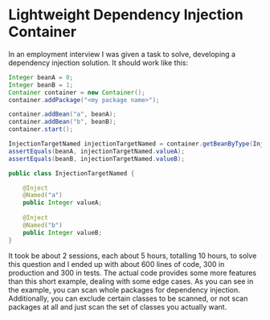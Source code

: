 # Lightweight Dependency Injection Container

In an employment interview I was given a task to solve, developing a dependency injection solution. It should work like this:
```java
Integer beanA = 0;
Integer beanB = 1;
Container container = new Container();
container.addPackage("<my package name>");

container.addBean("a", beanA);
container.addBean("b", beanB);
container.start();

InjectionTargetNamed injectionTargetNamed = container.getBeanByType(InjectionTargetNamed.class);
assertEquals(beanA, injectionTargetNamed.valueA);
assertEquals(beanB, injectionTargetNamed.valueB);
```

```java
public class InjectionTargetNamed {

    @Inject
    @Named("a")
    public Integer valueA;
    
    @Inject
    @Named("b")
    public Integer valueB;
}
```

It took be about 2 sessions, each about 5 hours, totalling 10 hours, to solve this question and I ended up with about 600 lines of code, 300 in production and 300 in tests. The actual code provides some more features than this short example, dealing with some edge cases. As you can see in the example, you can scan whole packages for dependency injection. Additionally, you can exclude certain classes to be scanned, or not scan packages at all and just scan the set of classes you actually want.
